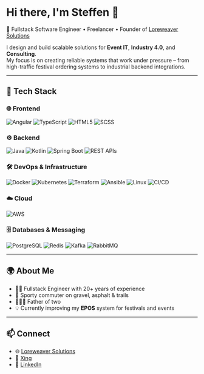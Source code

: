 # Hi there, I'm Steffen 👋

🚀 Fullstack Software Engineer • Freelancer • Founder of [Loreweaver Solutions](https://github.com/Loreweaver-Solutions)  

I design and build scalable solutions for **Event IT**, **Industry 4.0**, and **Consulting**.  
My focus is on creating reliable systems that work under pressure – from high-traffic festival ordering systems to industrial backend integrations.  

---
## 🔧 Tech Stack

### 🌐 Frontend
![Angular](https://img.shields.io/badge/Angular-%2377aa43?style=for-the-badge&logo=angular&logoColor=white)
![TypeScript](https://img.shields.io/badge/TypeScript-%23364539?style=for-the-badge&logo=typescript&logoColor=white)
![HTML5](https://img.shields.io/badge/HTML5-%23212529?style=for-the-badge&logo=html5&logoColor=white)
![SCSS](https://img.shields.io/badge/SCSS-%2377aa43?style=for-the-badge&logo=sass&logoColor=white)

### ⚙️ Backend
![Java](https://img.shields.io/badge/Java-%2377aa43?style=for-the-badge&logo=openjdk&logoColor=white)
![Kotlin](https://img.shields.io/badge/Kotlin-%23212529?style=for-the-badge&logo=kotlin&logoColor=white)
![Spring Boot](https://img.shields.io/badge/Spring_Boot-%23364539?style=for-the-badge&logo=springboot&logoColor=white)
![REST APIs](https://img.shields.io/badge/REST%20APIs-%23212529?style=for-the-badge&logo=fastapi&logoColor=white)

### 🛠 DevOps & Infrastructure
![Docker](https://img.shields.io/badge/Docker-%23364539?style=for-the-badge&logo=docker&logoColor=white)
![Kubernetes](https://img.shields.io/badge/Kubernetes-%23212529?style=for-the-badge&logo=kubernetes&logoColor=white)
![Terraform](https://img.shields.io/badge/Terraform-%2377aa43?style=for-the-badge&logo=terraform&logoColor=white)
![Ansible](https://img.shields.io/badge/Ansible-%23364539?style=for-the-badge&logo=ansible&logoColor=white)
![Linux](https://img.shields.io/badge/Linux-%23212529?style=for-the-badge&logo=linux&logoColor=white)
![CI/CD](https://img.shields.io/badge/CI%2FCD-%2377aa43?style=for-the-badge&logo=githubactions&logoColor=white)

### ☁️ Cloud
![AWS](https://img.shields.io/badge/AWS-%23364539?style=for-the-badge&logo=amazonaws&logoColor=white)

### 🗄 Databases & Messaging
![PostgreSQL](https://img.shields.io/badge/PostgreSQL-%2377aa43?style=for-the-badge&logo=postgresql&logoColor=white)
![Redis](https://img.shields.io/badge/Redis-%23364539?style=for-the-badge&logo=redis&logoColor=white)
![Kafka](https://img.shields.io/badge/Apache%20Kafka-%23212529?style=for-the-badge&logo=apachekafka&logoColor=white)
![RabbitMQ](https://img.shields.io/badge/RabbitMQ-%2377aa43?style=for-the-badge&logo=rabbitmq&logoColor=white)

---

## 🌍 About Me

- 🧑‍💻 Fullstack Engineer with 20+ years of experience  
- 🚴 Sporty commuter on gravel, asphalt & trails  
- 👨‍👩‍👦 Father of two  
- 💡 Currently improving my **EPOS** system for festivals and events  

---

## 📫 Connect

- 🌐 [Loreweaver Solutions](https://github.com/Loreweaver-Solutions)  
- 💼 [Xing](https://www.xing.com/profile/Steffen_Sailer)  
- 🔗 [LinkedIn](https://www.linkedin.com/in/steffen-sailer)  
